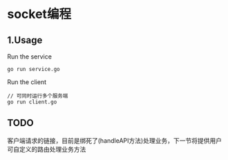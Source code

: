 # socket编程

## 1.Usage

Run the service
```
go run service.go
```

Run the client
```
// 可同时运行多个服务端
go run client.go
```

## TODO
客户端请求的链接，目前是绑死了(handleAPI方法)处理业务，下一节将提供用户可自定义的路由处理业务方法